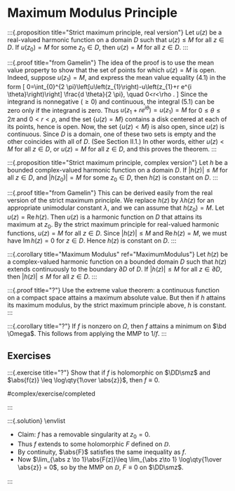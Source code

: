 # Maximum Modulus Principle

:::{.proposition title="Strict maximum principle, real version"}
Let $u(z)$ be a real-valued harmonic function on a domain $D$ such that $u(z) \leq M$ for all $z \in D$. 
If $u\left(z_{0}\right)=M$ for some $z_{0} \in D$, then $u(z)=M$ for all $z \in D$.
:::

:::{.proof title="from Gamelin"}
The idea of the proof is to use the mean value property to show that the set of points for which $u(z)=M$ is open. Indeed, suppose $u\left(z_{1}\right)=M$, and express the mean value equality (4.1) in the form
\[
0=\int_{0}^{2 \pi}\left[u\left(z_{1}\right)-u\left(z_{1}+r e^{i \theta}\right)\right] \frac{d \theta}{2 \pi}, \quad 0<r<\rho .
\]
Since the integrand is nonnegative $(\geq 0)$ and continuous, the integral (5.1) can be zero only if the integrand is zero. Thus $u\left(z_{1}+r e^{i \theta}\right)=u\left(z_{1}\right)=M$ for $0 \leq \theta \leq 2 \pi$ and $0<r<\rho$, and the set $\{u(z)=M\}$ contains a disk centered at each of its points, hence is open. Now, the set $\{u(z)<M\}$ is also open, since $u(z)$ is continuous. Since $D$ is a domain, one of these two sets is empty and the other coincides with all of $D$. (See Section II.1.) In other words, either $u(z)<M$ for all $z \in D$, or $u(z)=M$ for all $z \in D$, and this proves the theorem.
:::

:::{.proposition title="Strict maximum principle, complex version"}
Let $h$ be a bounded complex-valued harmonic function on a domain $D$. If $|h(z)| \leq M$ for all $z \in D$, and $\left|h\left(z_{0}\right)\right|=M$ for some $z_{0} \in D$, then $h(z)$ is constant on $D$.
:::

:::{.proof title="from Gamelin"}
This can be derived easily from the real version of the strict maximum principle. We replace $h(z)$ by $\lambda h(z)$ for an appropriate unimodular constant $\lambda$, and we can assume that $h\left(z_{0}\right)=M$. Let $u(z)=\operatorname{Re} h(z)$. Then $u(z)$ is a harmonic function on $D$ that attains its maximum at $z_{0}$. By the strict maximum principle for real-valued harmonic functions, $u(z)=M$ for all $z \in D$. Since $|h(z)| \leq M$ and $\operatorname{Re} h(z)=M$, we must have $\operatorname{Im} h(z)=0$ for $z \in D$. Hence $h(z)$ is constant on $D$.
:::

:::{.corollary title="Maximum Modulus" ref="MaximumModulus"}
Let $h(z)$ be a complex-valued harmonic function on a bounded domain $D$ such that $h(z)$ extends continuously to the boundary $\partial D$ of $D .$ If $|h(z)| \leq M$ for all $z \in \partial D$, then $|h(z)| \leq M$ for all $z \in D$.
:::

:::{.proof title="?"}
Use the extreme value theorem: a continuous function on a compact space attains a maximum absolute value.
But then if $h$ attains its maximum modulus, by the strict maximum principle above, $h$ is constant.
:::

:::{.corollary title="?"}
If $f$ is nonzero on $\Omega$, then $f$ attains a minimum on $\bd \Omega$.
This follows from applying the MMP to $1/f$.
:::

## Exercises

:::{.exercise title="?"}
Show that if $f$ is holomorphic on $\DD\smz$ and $\abs{f(z)} \leq \log\qty{1\over \abs{z}}$, then $f\equiv 0$.

#complex/exercise/completed

:::

:::{.solution}
\envlist

- Claim: $f$ has a removable singularity at $z_0=0$.
- Thus $f$ extends to some holomorphic $F$ defined on $\DD$.
- By continuity, $\abs{F}$ satisfies the same inequality as $f$.
- Now $\lim_{\abs z \to 1}\abs{F(z)}\leq \lim_{\abs z\to 1} \log\qty{1\over \abs{z}} = 0$, so by the MMP on $\DD$, $F\equiv 0$ on $\DD\smz$.

:::


